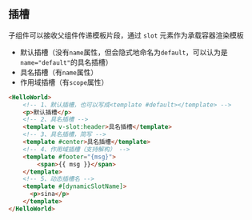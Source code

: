 ## 插槽

子组件可以接收父组件传递模板片段，通过 `slot` 元素作为承载容器渲染模板

+ 默认插槽（没有`name`属性，但会隐式地命名为`default`，可以认为是`name="default"`的具名插槽）
+ 具名插槽（有`name`属性）
+ 作用域插槽（有`scope`属性）

```html
<HelloWorld>
    <!-- 1、默认插槽，也可以写成<template #default></template> -->
    <p>默认插槽</p>
    <!-- 2、具名插槽 -->
    <template v-slot:header>具名插槽</template>
    <!-- 3、具名插槽，简写 -->
    <template #center>具名插槽</template>
    <!-- 4、作用域插槽（支持解构） -->
    <template #footer="{msg}">
        <span>{{ msg }}</span>
    </template>
    <!-- 5、动态插槽名 -->
    <template #[dynamicSlotName]>
      <p>sina</p>
    </template>
</HelloWorld>
```